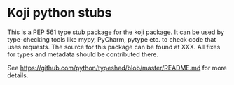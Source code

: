 Koji python stubs
=================

This is a PEP 561 type stub package for the koji package. It can be used by
type-checking tools like mypy, PyCharm, pytype etc. to check code that uses
requests. The source for this package can be found at
XXX. All fixes for types and metadata should be contributed there.

See https://github.com/python/typeshed/blob/master/README.md for more details.


